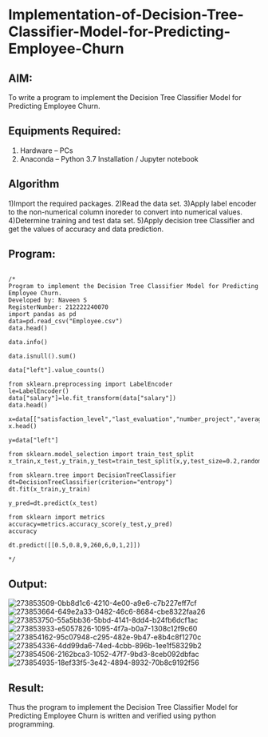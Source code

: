 # Implementation-of-Decision-Tree-Classifier-Model-for-Predicting-Employee-Churn

## AIM:
To write a program to implement the Decision Tree Classifier Model for Predicting Employee Churn.

## Equipments Required:
1. Hardware – PCs
2. Anaconda – Python 3.7 Installation / Jupyter notebook

## Algorithm
1)Import the required packages.
2)Read the data set.
3)Apply label encoder to the non-numerical column inoreder to convert into numerical values.
4)Determine training and test data set.
5)Apply decision tree Classifier and get the values of accuracy and data prediction.

## Program:
```

/*
Program to implement the Decision Tree Classifier Model for Predicting Employee Churn.
Developed by: Naveen S
RegisterNumber: 212222240070
import pandas as pd
data=pd.read_csv("Employee.csv")
data.head()

data.info()

data.isnull().sum()

data["left"].value_counts()

from sklearn.preprocessing import LabelEncoder
le=LabelEncoder()
data["salary"]=le.fit_transform(data["salary"])
data.head()

x=data[["satisfaction_level","last_evaluation","number_project","average_montly_hours","time_spend_company","Work_accident","promotion_last_5years","salary"]]
x.head()

y=data["left"]

from sklearn.model_selection import train_test_split
x_train,x_test,y_train,y_test=train_test_split(x,y,test_size=0.2,random_state=100)

from sklearn.tree import DecisionTreeClassifier
dt=DecisionTreeClassifier(criterion="entropy")
dt.fit(x_train,y_train)

y_pred=dt.predict(x_test)

from sklearn import metrics
accuracy=metrics.accuracy_score(y_test,y_pred)
accuracy

dt.predict([[0.5,0.8,9,260,6,0,1,2]])

*/
```

## Output:
![273853509-0bb8d1c6-4210-4e00-a9e6-c7b227eff7cf](https://github.com/Naveensrinivasan07/Implementation-of-Decision-Tree-Classifier-Model-for-Predicting--Churn/assets/119475891/817f7be7-9690-4757-9057-9219f8692920)
![273853664-649e2a33-0482-46c6-8684-cbe8322faa26](https://github.com/Naveensrinivasan07/Implementation-of-Decision-Tree-Classifier-Model-for-Predicting--Churn/assets/119475891/db3ce613-5b04-44f5-a4e8-a03c0fcbd00d)
![273853750-55a5bb36-5bbd-4141-8dd4-b24fb6dcf1ac](https://github.com/Naveensrinivasan07/Implementation-of-Decision-Tree-Classifier-Model-for-Predicting--Churn/assets/119475891/60e3223c-61ef-4657-97ee-82a45b3fc9a8)
![273853933-e5057826-1095-4f7a-b0a7-1308c12f9c60](https://github.com/Naveensrinivasan07/Implementation-of-Decision-Tree-Classifier-Model-for-Predicting--Churn/assets/119475891/56123f56-5e2e-4e37-af46-14f4d69d88c8)
![273854162-95c07948-c295-482e-9b47-e8b4c8f1270c](https://github.com/Naveensrinivasan07/Implementation-of-Decision-Tree-Classifier-Model-for-Predicting--Churn/assets/119475891/d1d3278b-fd7c-4c91-85b5-ac905d80da42)
![273854336-4dd99da6-74ed-4cbb-896b-1ee1f58329b2](https://github.com/Naveensrinivasan07/Implementation-of-Decision-Tree-Classifier-Model-for-Predicting--Churn/assets/119475891/34b32e3d-bc6b-4eeb-884d-138a60e320c5)
![273854506-2162bca3-1052-47f7-9bd3-8ceb092dbfac](https://github.com/Naveensrinivasan07/Implementation-of-Decision-Tree-Classifier-Model-for-Predicting--Churn/assets/119475891/a6b650e5-e936-4d1b-951d-567416efc9e8)
![273854935-18ef33f5-3e42-4894-8932-70b8c9192f56](https://github.com/Naveensrinivasan07/Implementation-of-Decision-Tree-Classifier-Model-for-Predicting--Churn/assets/119475891/954c446d-8baa-4095-afd0-2624bc76a814)






## Result:
Thus the program to implement the  Decision Tree Classifier Model for Predicting Employee Churn is written and verified using python programming.
